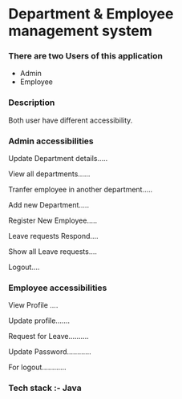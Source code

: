 <h1> Department & Employee management system </h1>

<h3>There are two Users of this application </h3>
<ul>
  <li> Admin </li>
  <li> Employee </li>
  </ul>
  
  <h3> Description</h3>
  <p>Both user have different accessibility.</p>
  
  <h3>Admin accessibilities</h3>
  <p>Update Department details.....</p> 
  <p>View all departments......</p>
  <p>Tranfer employee in another department..... </p>
  <p>Add new Department.....</p>
  <p>Register New Employee.....</p>
  <p>Leave requests Respond....</p>
  <p>Show all Leave requests....</p>
  <p>Logout....</p>
  
  <h3>Employee accessibilities</h3>
  
  <p>View Profile ....</p>
  <p>Update profile.......</p>
  <p>Request for Leave..........</p>
  <p>Update Password............</p>
  <p>For logout............</p>
  
  
  
<h3> Tech stack :- Java </h3>

